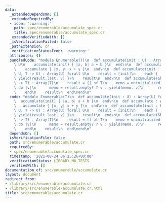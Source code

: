 ```yaml
---
data:
  _extendedDependsOn: []
  _extendedRequiredBy:
  - icon: ':warning:'
    path: spec/enumerable/accumulate_spec.cr
    title: spec/enumerable/accumulate_spec.cr
  _extendedVerifiedWith: []
  _isVerificationFailed: false
  _pathExtension: cr
  _verificationStatusIcon: ':warning:'
  attributes: {}
  bundledCode: "module Enumerable(T)\n  def accumulate(init : U) : Array(U) forall\
    \ U\n    accumulate(init) { |a, b| a + b }\n  end\n\n  def accumulate : Array(T)\n\
    \    accumulate { |x, y| x + y }\n  end\n\n  def accumulate(init : U, &block :\
    \ U, T -> U) : Array(U) forall U\n    result = [init]\n    each { |v| result <<\
    \ yield(result.last, v) }\n    result\n  end\n\n  def accumulate(&block : T, T\
    \ -> T) : Array(T)\n    result = [] of T\n    memo = uninitialized T\n    each\
    \ do |v|\n      memo = result.empty? ? v : yield(memo, v)\n      result << memo\n\
    \    end\n    result\n  end\nend\n"
  code: "module Enumerable(T)\n  def accumulate(init : U) : Array(U) forall U\n  \
    \  accumulate(init) { |a, b| a + b }\n  end\n\n  def accumulate : Array(T)\n \
    \   accumulate { |x, y| x + y }\n  end\n\n  def accumulate(init : U, &block :\
    \ U, T -> U) : Array(U) forall U\n    result = [init]\n    each { |v| result <<\
    \ yield(result.last, v) }\n    result\n  end\n\n  def accumulate(&block : T, T\
    \ -> T) : Array(T)\n    result = [] of T\n    memo = uninitialized T\n    each\
    \ do |v|\n      memo = result.empty? ? v : yield(memo, v)\n      result << memo\n\
    \    end\n    result\n  end\nend\n"
  dependsOn: []
  isVerificationFile: false
  path: src/enumerable/accumulate.cr
  requiredBy:
  - spec/enumerable/accumulate_spec.cr
  timestamp: '2021-08-24 06:25:26+00:00'
  verificationStatus: LIBRARY_NO_TESTS
  verifiedWith: []
documentation_of: src/enumerable/accumulate.cr
layout: document
redirect_from:
- /library/src/enumerable/accumulate.cr
- /library/src/enumerable/accumulate.cr.html
title: src/enumerable/accumulate.cr
---
```

